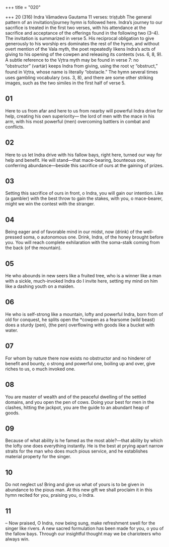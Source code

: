 +++
title = "020"

+++
20 (316)
Indra
Vāmadeva Gautama
11 verses: triṣṭubh
The general pattern of an invitation/journey hymn is followed here. Indra’s journey  to our sacrifice is treated in the first two verses, with his attendance at the sacrifice  and acceptance of the offerings found in the following two (3–4). The invitation is  summarized in verse 5. His reciprocal obligation to give generously to his worship
ers dominates the rest of the hymn, and without overt mention of the Vala myth,  the poet repeatedly likens Indra’s acts of giving to his opening of the cowpen and  releasing its contents (vss. 6, 8, 9). A subtle reference to the Vr̥tra myth may be  found in verse 7: no “obstructor” (vartár) keeps Indra from giving, using the root vr̥
“obstruct,” found in Vr̥tra, whose name is literally “obstacle.”
The hymn several times uses gambling vocabulary (vss. 3, 8), and there are some  other striking images, such as the two similes in the first half of verse 5.
## 01
Here to us from afar and here to us from nearby will powerful Indra  drive for help, creating his own superiority—
the lord of men with the mace in his arm, with his most powerful (men)  overcoming battlers in combat and conflicts.
## 02
Here to us let Indra drive with his fallow bays, right here, turned our way  for help and benefit.
He will stand—that mace-bearing, bounteous one, conferring
abundance—beside this sacrifice of ours at the gaining of prizes.
## 03
Setting this sacrifice of ours in front, o Indra, you will gain our intention. Like (a gambler) with the best throw to gain the stakes, with you, o
mace-bearer, might we win the contest with the stranger.
## 04
Being eager and of favorable mind in our midst, now (drink) of the  well-pressed soma, o autonomous one.
Drink, Indra, of the honey brought before you. You will reach complete  exhilaration with the soma-stalk coming from the back (of the
mountain).

## 05
He who abounds in new seers like a fruited tree, who is a winner like a  man with a sickle,
much-invoked Indra do I invite here, setting my mind on him like a
dashing youth on a maiden.
## 06
He who is self-strong like a mountain, lofty and powerful Indra, born  from of old for conquest,
he splits open the *cowpen as a fearsome (wild beast) does a sturdy
(pen), (the pen) overflowing with goods like a bucket with water.
## 07
For whom by nature there now exists no obstructor and no hinderer of  benefit and bounty,
o strong and powerful one, boiling up and over, give riches to us, o
much invoked one.
## 08
You are master of wealth and of the peaceful dwelling of the settled  domains, and you open the pen of cows.
Doing your best for men in the clashes, hitting the jackpot, you are the  guide to an abundant heap of goods.
## 09
Because of what ability is he famed as the most able?—that ability by  which the lofty one does everything instantly.
He is the best at prying apart narrow straits for the man who does
much pious service, and he establishes material property for the
singer.
## 10
Do not neglect us! Bring and give us what of yours is to be given in  abundance to the pious man.
At this new gift we shall proclaim it in this hymn recited for you,
praising you, o Indra.
## 11
– Now praised, O Indra, now being sung, make refreshment swell for  the singer like rivers.
A new sacred formulation has been made for you, o you of the fallow  bays. Through our insightful thought may we be charioteers who
always win.